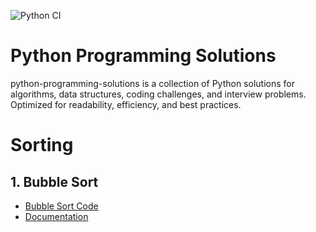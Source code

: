 ![Python CI](https://github.com/kanagarajnn/python-programming-solutions/actions/workflows/python-ci.yml/badge.svg)


# Python Programming Solutions
python-programming-solutions is a collection of Python solutions for algorithms, data structures, coding challenges, and interview problems. Optimized for readability, efficiency, and best practices.

# Sorting
## 1. Bubble Sort
- [Bubble Sort Code](sorting/bubble_sort)
- [Documentation](sorting/bubble_sort/README.md)
